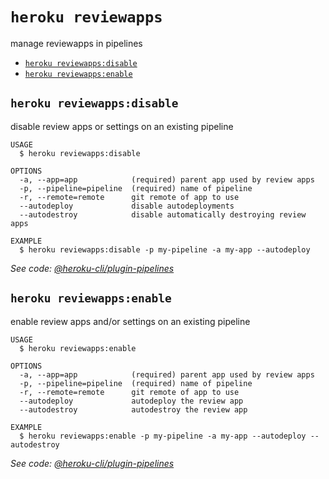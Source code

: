 `heroku reviewapps`
===================

manage reviewapps in pipelines

* [`heroku reviewapps:disable`](#heroku-reviewappsdisable)
* [`heroku reviewapps:enable`](#heroku-reviewappsenable)

## `heroku reviewapps:disable`

disable review apps or settings on an existing pipeline

```
USAGE
  $ heroku reviewapps:disable

OPTIONS
  -a, --app=app            (required) parent app used by review apps
  -p, --pipeline=pipeline  (required) name of pipeline
  -r, --remote=remote      git remote of app to use
  --autodeploy             disable autodeployments
  --autodestroy            disable automatically destroying review apps

EXAMPLE
  $ heroku reviewapps:disable -p my-pipeline -a my-app --autodeploy
```

_See code: [@heroku-cli/plugin-pipelines](https://github.com/heroku/cli/blob/v7.31.1/src/commands/reviewapps/disable.ts)_

## `heroku reviewapps:enable`

enable review apps and/or settings on an existing pipeline

```
USAGE
  $ heroku reviewapps:enable

OPTIONS
  -a, --app=app            (required) parent app used by review apps
  -p, --pipeline=pipeline  (required) name of pipeline
  -r, --remote=remote      git remote of app to use
  --autodeploy             autodeploy the review app
  --autodestroy            autodestroy the review app

EXAMPLE
  $ heroku reviewapps:enable -p my-pipeline -a my-app --autodeploy --autodestroy
```

_See code: [@heroku-cli/plugin-pipelines](https://github.com/heroku/cli/blob/v7.31.1/src/commands/reviewapps/enable.ts)_
